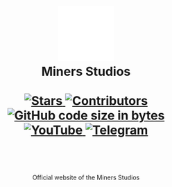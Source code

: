 <div align="center">
  <h1>
    <a href="https://minersstudios.com">
      <img alt="MinersStudios" src="https://raw.githubusercontent.com/MinersStudios/.github/main/assets/logos/logo_white.svg" width="128">
    </a>
    <br>
    Miners Studios
    <br><br>
    <div>
      <a href="https://github.com/MinersStudios/MSSite/stargazers">
        <img alt="Stars" src="https://img.shields.io/github/stars/MinersStudios/MSSite?style=for-the-badge&color=FFF2CC&labelColor=302D41">
      </a>
      <a href="https://github.com/MinersStudios/MSSite/contributors">
        <img alt="Contributors" src="https://img.shields.io/github/contributors/MinersStudios/MSSite?style=for-the-badge&color=d5c3f0&labelColor=302D41">
      </a>
      <a href="#">
        <img alt="GitHub code size in bytes" src="https://staging.shields.io/github/languages/code-size/MinersStudios/MSSite?style=for-the-badge&color=a6da95&labelColor=302D41">
      </a>
      <br>
      <a href="https://www.youtube.com/@miners_studios">
        <img alt="YouTube" src="https://img.shields.io/badge/MinersStudios-%23.svg?style=for-the-badge&logo=YouTube&color=fdc2c2&labelColor=302d41&logoColor=D9E0EE">
      </a>
      <a href="https://whomine.net/telegram">
        <img alt="Telegram" src="https://eo7kdifi36nmu5a.m.pipedream.net/telegram.svg">
      </a>
    </div>
    <br>
  </h1>
  <br>

  <p>
    Official website of the Miners Studios
  </p>
</div>

